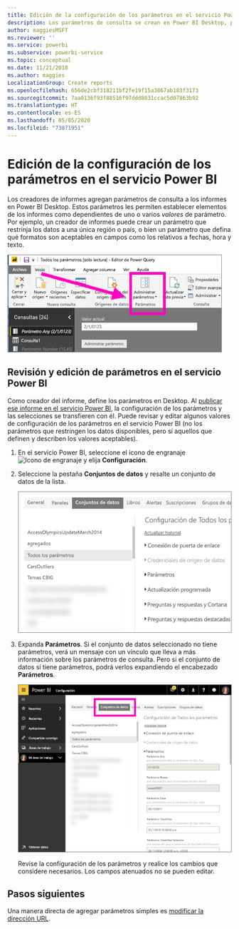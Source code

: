```yaml
---
title: Edición de la configuración de los parámetros en el servicio Power BI
description: Los parámetros de consulta se crean en Power BI Desktop, pero se pueden revisar y actualizar en el servicio Power BI.
author: maggiesMSFT
ms.reviewer: ''
ms.service: powerbi
ms.subservice: powerbi-service
ms.topic: conceptual
ms.date: 11/21/2018
ms.author: maggies
LocalizationGroup: Create reports
ms.openlocfilehash: 656de2cbf318211bf2fe19f15a3867ab183f3173
ms.sourcegitcommit: 7aa0136f93f88516f97ddd8031ccac5d07863b92
ms.translationtype: HT
ms.contentlocale: es-ES
ms.lasthandoff: 05/05/2020
ms.locfileid: "73871951"
---
```

# <a name="edit-parameter-settings-in-the-power-bi-service"></a>Edición de la configuración de los parámetros en el servicio Power BI
Los creadores de informes agregan parámetros de consulta a los informes en Power BI Desktop. Estos parámetros les permiten establecer elementos de los informes como dependientes de uno o varios *valores* de parámetro. Por ejemplo, un creador de informes puede crear un parámetro que restrinja los datos a una única región o país, o bien un parámetro que defina qué formatos son aceptables en campos como los relativos a fechas, hora y texto.

![Pestaña Inicio con la opción Administrar parámetros en Desktop](media/service-parameters/power-bi-manage-parameters.png)

## <a name="review-and-edit-parameters-in-power-bi-service"></a>Revisión y edición de parámetros en el servicio Power BI

Como creador del informe, define los parámetros en Desktop. Al [publicar ese informe en el servicio Power BI](desktop-upload-desktop-files.md), la configuración de los parámetros y las selecciones se transfieren con él. Puede revisar y editar algunos valores de configuración de los parámetros en el servicio Power BI (no los parámetros que restringen los datos disponibles, pero sí aquellos que definen y describen los valores aceptables).

1. En el servicio Power BI, seleccione el icono de engranaje ![Icono de engranaje](media/service-parameters/power-bi-cog.png) y elija **Configuración**.

2. Seleccione la pestaña **Conjuntos de datos** y resalte un conjunto de datos de la lista. 
    
    ![Ventana Configuración con la pestaña Conjuntos de datos seleccionada](media/service-parameters/power-bi-select-dataset2.png)

3. Expanda **Parámetros**.  Si el conjunto de datos seleccionado no tiene parámetros, verá un mensaje con un vínculo que lleva a más información sobre los parámetros de consulta. Pero si el conjunto de datos sí tiene parámetros, podrá verlos expandiendo el encabezado **Parámetros**. 

    ![Ventana Configuración con Parámetros expandido](media/service-parameters/power-bi-settings.png)

    Revise la configuración de los parámetros y realice los cambios que considere necesarios. Los campos atenuados no se pueden editar. 


## <a name="next-steps"></a>Pasos siguientes
Una manera directa de agregar parámetros simples es [modificar la dirección URL](service-url-filters.md).